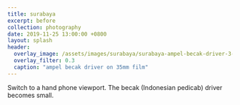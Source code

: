 ```yaml
---
title: surabaya
excerpt: before
collection: photography
date: 2019-11-25 13:00:00 +0800
layout: splash
header:
  overlay_image: /assets/images/surabaya/surabaya-ampel-becak-driver-3-ed-2-1280w.jpg
  overlay_filter: 0.3
  caption: "ampel becak driver on 35mm film"
---
```

Switch to a hand phone viewport. The becak (Indonesian pedicab) driver becomes small.